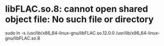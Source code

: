 # libFLAC.so.8: cannot open shared object file: No such file or directory
<p id="8ai528Bv2B1GJ72gXsaNHM">

sudo ln -s /usr/lib/x86_64-linux-gnu/libFLAC.so.12.0.0 /usr/lib/x86_64-linux-gnu/libFLAC.so.8

</p>


<p id="chHekQUMMTwd5JwKTnAU8y">



</p>


